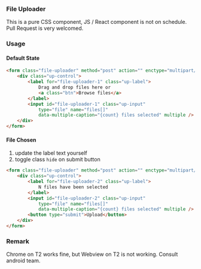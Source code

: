 ### File Uploader
This is a pure CSS component, JS / React component is not on schedule. Pull Request is very welcomed.

### Usage
#### Default State
```html
<form class="file-uploader" method="post" action="" enctype="multipart/form-data">
    <div class="up-control">
        <label for="file-uploader-1" class="up-label">
            Drag and drop files here or
            <a class="btn">Browse files</a>
        </label>
        <input id="file-uploader-1" class="up-input"
            type="file" name="files[]"
            data-multiple-caption="{count} files selected" multiple />
    </div>
</form>
```

#### File Chosen
1. update the label text yourself
2. toggle class `hide` on submit button
```html
<form class="file-uploader" method="post" action="" enctype="multipart/form-data">
    <div class="up-control">
        <label for="file-uploader-2" class="up-label">
            N files have been selected
        </label>
        <input id="file-uploader-2" class="up-input"
            type="file" name="files[]"
            data-multiple-caption="{count} files selected" multiple />
        <button type="submit">Upload</button>
    </div>
</form>
```

### Remark
Chrome on T2 works fine, but Webview on T2 is not working. Consult android team.

